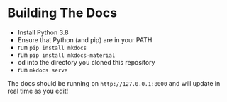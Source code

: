 # Building The Docs

* Install Python 3.8
* Ensure that Python (and pip) are in your PATH
* run `pip install mkdocs`
* run `pip install mkdocs-material`
* cd into the directory you cloned this repository
* run `mkdocs serve`

The docs should be running on `http://127.0.0.1:8000` and will update in real time as you edit!
